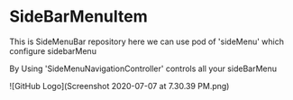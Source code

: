 # SideBarMenuItem
This is SideMenuBar repository here we can use pod of 'sideMenu' which configure sidebarMenu

By Using 'SideMenuNavigationController' controls all your sideBarMenu
  

![GitHub Logo](Screenshot 2020-07-07 at 7.30.39 PM.png)
